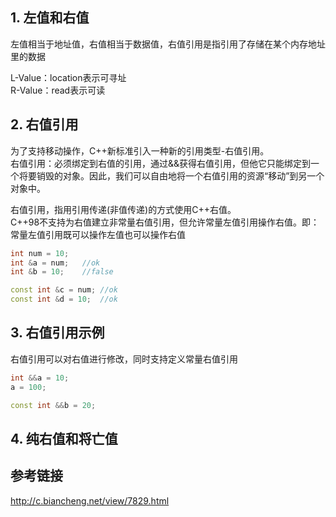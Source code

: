 ## 1. 左值和右值
左值相当于地址值，右值相当于数据值，右值引用是指引用了存储在某个内存地址里的数据  

L-Value：location表示可寻址  
R-Value：read表示可读

## 2. 右值引用
为了支持移动操作，C++新标准引入一种新的引用类型-右值引用。  
右值引用：必须绑定到右值的引用，通过&&获得右值引用，但他它只能绑定到一个将要销毁的对象。因此，我们可以自由地将一个右值引用的资源“移动”到另一个对象中。  

右值引用，指用引用传递(非值传递)的方式使用C++右值。  
C++98不支持为右值建立非常量右值引用，但允许常量左值引用操作右值。即：常量左值引用既可以操作左值也可以操作右值
````C++
int num = 10;
int &a = num;   //ok
int &b = 10;    //false

const int &c = num; //ok
const int &d = 10;  //ok
````
## 3. 右值引用示例
右值引用可以对右值进行修改，同时支持定义常量右值引用
````C++
int &&a = 10;
a = 100;

const int &&b = 20;
````

## 4. 纯右值和将亡值


## 参考链接
http://c.biancheng.net/view/7829.html
